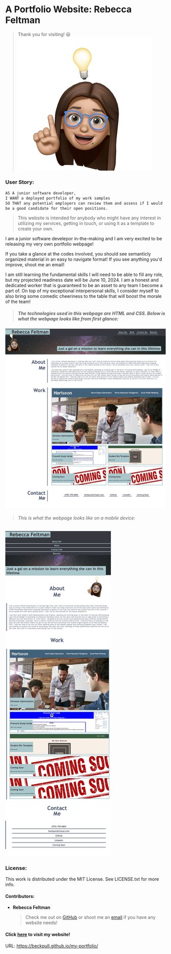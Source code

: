# A Portfolio Website: Rebecca Feltman

> Thank you for visiting! 😃
![Avatar of Rebecca](./assets/avatar.png)

### User Story:
    AS A junior software developer,
    I WANT a deployed portfolio of my work samples 
    SO THAT any potential employers can review them and assess if I would be a good candidate for their open positions. 

 >   This website is intended for anybody who might have any interest in utilizing my services, getting in touch, or using it as a template to create your own. 


I am a junior software develepor in-the-making and I am very excited to be releasing my very own portfolio webpage! 

If you take a glance at the codes involved, you should see semanticly organized material in an easy to navigate format! If you see anything you'd improve, shoot me an email!

I am still learning the fundamental skills I will need to be able to fill any role, but my projected readiness date will be June 10, 2024. I am a honest and dedicated worker that is guaranteed to be an asset to any team I become a part of. On top of my exceptional interpersonal skills, I consider myself to also bring some comedic cheeriness to the table that will boost the morale of the team! 

> ##### The technologies used in this webpage are HTML and CSS. Below is what the webpage looks like from first glance:

![This is a screenshot of Rebecca's Portfolio webpage](./assets/portfolio-screenshot.jpg) 


> ###### This is what the webpage looks like on a mobile device:


![Mobile-friendly webpage preview](./assets/portfolio-responsive.jpg)

### License:
This work is distributed under the MIT License. See LICENSE.txt for more info.

#### Contributors:

* **Rebecca Feltman** 

    >Check me out on [GitHub](https://github.com/beckpull) or shoot me an [email](mailto:beckpull@icloud.com) if you have any website needs!

#### Click [here](https://beckpull.github.io/my-portfolio/) to visit my website!
URL: https://beckpull.github.io/my-portfolio/